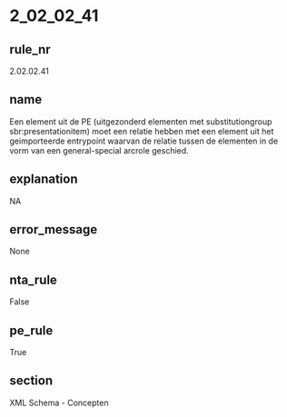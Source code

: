 # 2_02_02_41

## rule_nr
2.02.02.41

## name
Een element uit de PE (uitgezonderd elementen met substitutiongroup sbr:presentationitem) moet een relatie hebben met een element uit het geimporteerde entrypoint waarvan de relatie tussen de elementen in de vorm van een general-special arcrole geschied.

## explanation
NA

## error_message
None

## nta_rule
False

## pe_rule
True

## section
XML Schema - Concepten

